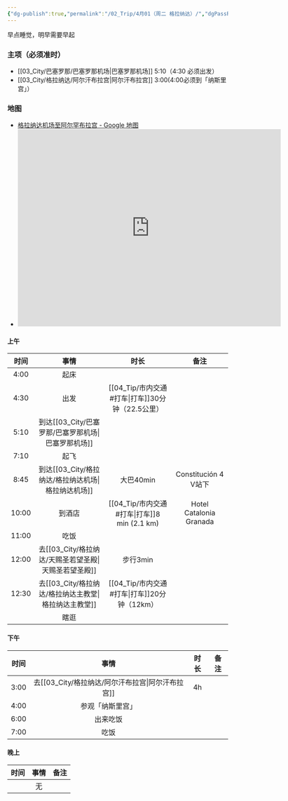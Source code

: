 ```yaml
---
{"dg-publish":true,"permalink":"/02_Trip/4月01（周二 格拉纳达）/","dgPassFrontmatter":true}
---
```


早点睡觉，明早需要早起
### 主项（必须准时）
+ [[03_City/巴塞罗那/巴塞罗那机场\|巴塞罗那机场]]  5:10（4:30 必须出发）
+ [[03_City/格拉纳达/阿尔汗布拉宫\|阿尔汗布拉宫]]  3:00(4:00必须到「纳斯里宫」）

### 地图
+ [格拉纳达机场至阿尔罕布拉宫 - Google 地图](https://maps.app.goo.gl/HK7ErCxApV6AYdEe8)
+ <iframe src="https://www.google.com/maps/embed?pb=!1m46!1m12!1m3!1d406950.3246467687!2d-4.003914729255476!3d37.16935489145711!2m3!1f0!2f0!3f0!3m2!1i1024!2i768!4f13.1!4m31!3e0!4m5!1s0xd7201ae692e9a55%3A0xcbd3ce42b1495573!2z6KW_54-t54mZ5LmU5aWH57qzIEEtNDA3NSwg5qC85ouJ57qz6L6-5py65Zy6!3m2!1d37.1877458!2d-3.7779569!4m5!1s0xd71fce99ecabc7b%3A0xd12aff8b00dfda7a!2z6KW_54-t54mZ5qC85ouJ57qz6L6-IEF2ZW5pZGEgZGUgTWFkcmlkLCBDYXRhbG9uaWEgR3JhbmFkYQ!3m2!1d37.184991499999995!2d-3.6041412!4m5!1s0xd71fcea8d372cc1%3A0x381f831b10dd5e35!2sBas%C3%ADlica%20de%20San%20Juan%20de%20Dios%2C%20Calle%20San%20Juan%20de%20Dios%2C%20Granada%2C%20Spain!3m2!1d37.1806656!2d-3.6029815!4m5!1s0xd71fcbfabac5341%3A0x1e12077a3a67bb31!2sCatedral%20de%20Granada%2C%20Granada%2C%20Spain!3m2!1d37.1761737!2d-3.5993052999999997!4m5!1s0xd71fcb7977fb93b%3A0x808dd1ef1221a27f!2zU3BhaW4sIEdyYW5hZGEsIENhbGxlIFJlYWwgZGUgbGEgQWxoYW1icmEsIOmYv-WwlOe9leW4g-aLieWuqw!3m2!1d37.1760783!2d-3.5881412999999998!5e0!3m2!1sen!2ssg!4v1741203384943!5m2!1sen!2ssg" width="600" height="450" style="border:0;" allowfullscreen="" loading="lazy" referrerpolicy="no-referrer-when-downgrade"></iframe>
#### 上午

|  时间   |      事情      |              时长               |           备注            |
| :---: | :----------: | :---------------------------: | :---------------------: |
| 4:00  |      起床      |                               |                         |
| 4:30  |      出发      |  [[04_Tip/市内交通#打车\|打车]]30分钟（22.5公里）  |                         |
| 5:10  | 到达[[03_City/巴塞罗那/巴塞罗那机场\|巴塞罗那机场]] |                               |                         |
| 7:10  |      起飞      |                               |                         |
| 8:45  | 到达[[03_City/格拉纳达/格拉纳达机场\|格拉纳达机场]] |            大巴40min            |   Constitución 4 V站下    |
| 10:00 |     到酒店      | [[04_Tip/市内交通#打车\|打车]]8 min (2.1 km) | Hotel Catalonia Granada |
| 11:00 |      吃饭      |                               |                         |
| 12:00 | 去[[03_City/格拉纳达/天赐圣若望圣殿\|天赐圣若望圣殿]] |            步行3min             |                         |
| 12:30 | 去[[03_City/格拉纳达/格拉纳达主教堂\|格拉纳达主教堂]] |   [[04_Tip/市内交通#打车\|打车]]20分钟（12km）   |                         |
|       |      瞎逛      |                               |                         |


####  下午

|  时间  |     事情      | 时长  | 备注  |
| :--: | :---------: | :-: | :-: |
| 3:00 | 去[[03_City/格拉纳达/阿尔汗布拉宫\|阿尔汗布拉宫]] | 4h  |     |
| 4:00 |  参观「纳斯里宫」   |     |     |
| 6:00 |    出来吃饭     |     |     |
| 7:00 |     吃饭      |     |     |

####  晚上

| 时间  | 事情  | 备注  |
| :-: | :-: | :-: |
|     |  无  |     |

